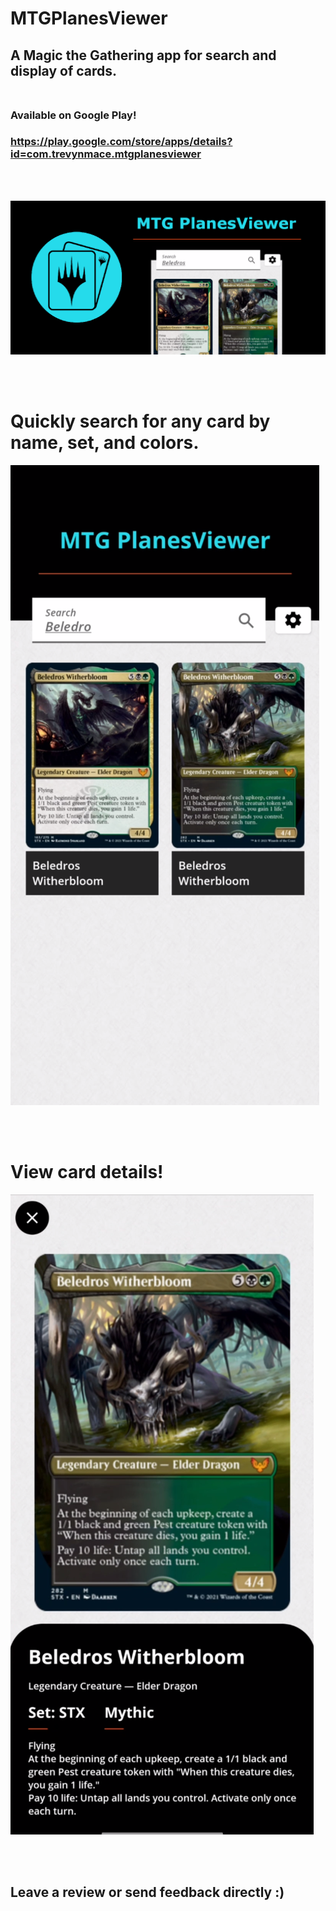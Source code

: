 # MTGPlanesViewer
## A Magic the Gathering app for search and display of cards.<br><br>
### **Available on Google Play!** 
### https://play.google.com/store/apps/details?id=com.trevynmace.mtgplanesviewer

<br>
<br>

![](app_store_assets/app_store_graphic.png)

<br>
<br>

# Quickly search for any card by name, set, and colors.

![](app_store_assets/main_search_screen.png)

<br>
<br>

# View card details!

![](app_store_assets/detail_screen.png)

<br>
<br>

## **Leave a review or send feedback directly :)**
